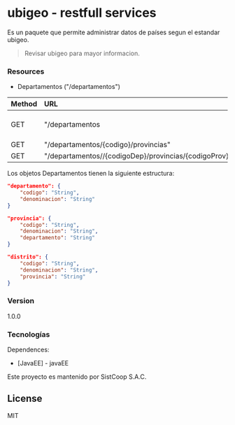 # ubigeo - restfull services

Es un paquete que permite administrar datos de países segun el estandar ubigeo.

> Revisar ubigeo para mayor informacion.

### Resources
* Departamentos ("/departamentos")

| Method        | URL                                               				| Descripcion           |
| :------------ |:------------------------------------------------------------------|:----------------------|
| GET           | "/departamentos           | Devuelve todos los departamentos      |
| GET           | "/departamentos/{codigo}/provincias"             					| Provincias           	|
| GET           | "/departamentos//{codigoDep}/provincias/{codigoProv}/distritos"	| Distritos				|


Los objetos Departamentos tienen la siguiente estructura:

```json
"departamento": {
    "codigo": "String",
	"denominacion": "String"
}
```

```json
"provincia": {
    "codigo": "String",
	"denominacion": "String",
	"departamento": "String"
}
```

```json
"distrito": {
    "codigo": "String",
	"denominacion": "String",
	"provincia": "String"
}
```

### Version
1.0.0

### Tecnologías

Dependences:

* [JavaEE] - javaEE

Este proyecto es mantenido por SistCoop S.A.C.

License
----

MIT
